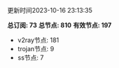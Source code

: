 更新时间2023-10-16 23:13:35

**总订阅: 73**
**总节点: 810**
**有效节点: 197**
- v2ray节点: 181
- trojan节点: 9
- ss节点: 7
